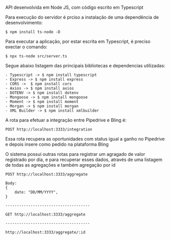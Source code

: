 API desenvolvida em Node JS, com código escrito em Typescript

<p>Para execução do servidor é prciso a instalação de uma dependência de desenvolvimento:</p>

    $ npm install ts-node -D

<p>Para executar a aplicação, por estar escrita em Typescript, é preciso exectar o comando:</p>

    $ npx ts-node src/server.ts

Segue abaixo listagem das principais bibliotecas e dependencias utilizadas:

    - Typescript -> $ npm install typescript
    - Express -> $ npm install express
    - CORS ->  $ npm install cors
    - Axios -> $ npm install axios
    - DOTENV -> $ npm install dotenv
    - Mongoose -> $ npm install mongoose
    - Moment -> $ npm install moment
    - Morgan -> $ npm install morgan
    - XML Builder -> $ npm install xmlbuilder

<p>A rota para efetuar a integração entre Pipedrive e Bling é:</p>

    POST http://localhost:3333/integration

<p>Essa rota recupera as oportunidades com status igual a ganho no Pipedrive e depois insere como pedido na plataforma Bling</p>

<p>O sistema possui outras rotas para registrar um agragado de valor registrado por dia, e para recuperar esses dados, através de uma listagem de todas as agregações e também agregação por id</p>

    POST http://localhost:3333/aggregate

    Body:
    {
        date: "DD/MM/YYYY",
    }

    -------------------------------------

    GET http://localhost:3333/aggregate

    -------------------------------------

    http://localhost:3333/aggregate/:id

